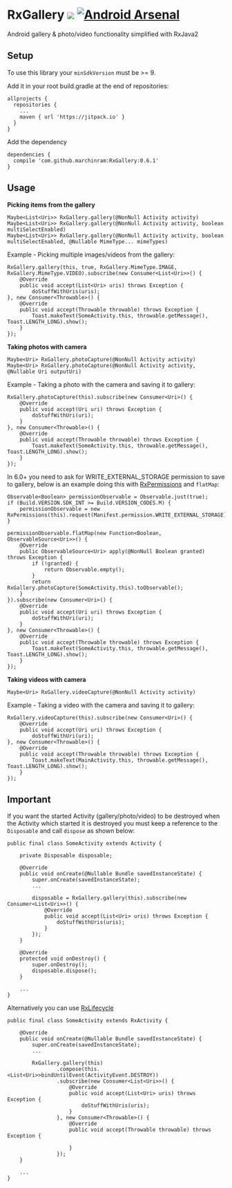 # RxGallery [![](https://jitpack.io/v/marchinram/RxGallery.svg)](https://jitpack.io/#marchinram/RxGallery) [![Android Arsenal](https://img.shields.io/badge/Android%20Arsenal-RxGallery-brightgreen.svg?style=flat)](https://android-arsenal.com/details/1/6222)
Android gallery &amp; photo/video functionality simplified with RxJava2 

## Setup
To use this library your `minSdkVersion` must be >= 9.

Add it in your root build.gradle at the end of repositories:

```
allprojects {
  repositories {
    ...
    maven { url 'https://jitpack.io' }
  }
}
```
Add the dependency
```
dependencies {
  compile 'com.github.marchinram:RxGallery:0.6.1'
}
```

## Usage
**__Picking items from the gallery__**

```
Maybe<List<Uri>> RxGallery.gallery(@NonNull Activity activity)
Maybe<List<Uri>> RxGallery.gallery(@NonNull Activity activity, boolean multiSelectEnabled)
Maybe<List<Uri>> RxGallery.gallery(@NonNull Activity activity, boolean multiSelectEnabled, @Nullable MimeType... mimeTypes)
```

Example - Picking multiple images/videos from the gallery:
```
RxGallery.gallery(this, true, RxGallery.MimeType.IMAGE, RxGallery.MimeType.VIDEO).subscribe(new Consumer<List<Uri>>() {
    @Override
    public void accept(List<Uri> uris) throws Exception {
        doStuffWithUris(uris);
}, new Consumer<Throwable>() {
    @Override
    public void accept(Throwable throwable) throws Exception {
        Toast.makeText(SomeActivity.this, throwable.getMessage(), Toast.LENGTH_LONG).show();
    }
});
```
**__Taking photos with camera__**

```
Maybe<Uri> RxGallery.photoCapture(@NonNull Activity activity)
Maybe<Uri> RxGallery.photoCapture(@NonNull Activity activity, @Nullable Uri outputUri)
```

Example - Taking a photo with the camera and saving it to gallery:
```
RxGallery.photoCapture(this).subscribe(new Consumer<Uri>() {
    @Override
    public void accept(Uri uri) throws Exception {
        doStuffWithUri(uri);
    }
}, new Consumer<Throwable>() {
    @Override
    public void accept(Throwable throwable) throws Exception {
        Toast.makeText(SomeActivity.this, throwable.getMessage(), Toast.LENGTH_LONG).show();
    }
});
```
In 6.0+ you need to ask for WRITE_EXTERNAL_STORAGE permission to save to gallery, below is an example doing this with [RxPermissions](https://github.com/tbruyelle/RxPermissions) and `flatMap`:
```
Observable<Boolean> permissionObservable = Observable.just(true);
if (Build.VERSION.SDK_INT >= Build.VERSION_CODES.M) {
    permissionObservable = new RxPermissions(this).request(Manifest.permission.WRITE_EXTERNAL_STORAGE);
}

permissionObservable.flatMap(new Function<Boolean, ObservableSource<Uri>>() {
    @Override
    public ObservableSource<Uri> apply(@NonNull Boolean granted) throws Exception {
        if (!granted) {
            return Observable.empty();
        }
        return RxGallery.photoCapture(SomeActivity.this).toObservable();
    }
}).subscribe(new Consumer<Uri>() {
    @Override
    public void accept(Uri uri) throws Exception {
        doStuffWithUri(uri);
    }
}, new Consumer<Throwable>() {
    @Override
    public void accept(Throwable throwable) throws Exception {
        Toast.makeText(SomeActivity.this, throwable.getMessage(), Toast.LENGTH_LONG).show();
    }
});
```
**__Taking videos with camera__**

```
Maybe<Uri> RxGallery.videoCapture(@NonNull Activity activity)
```

Example - Taking a video with the camera and saving it to gallery:
```
RxGallery.videoCapture(this).subscribe(new Consumer<Uri>() {
    @Override
    public void accept(Uri uri) throws Exception {
        doStuffWithUri(uri);
}, new Consumer<Throwable>() {
    @Override
    public void accept(Throwable throwable) throws Exception {
        Toast.makeText(MainActivity.this, throwable.getMessage(), Toast.LENGTH_LONG).show();
    }
});
```
## Important
If you want the started Activity (gallery/photo/video) to be destroyed when the Activity which started it is destroyed you must keep a reference to the `Disposable` and call `dispose` as shown below:
```
public final class SomeActivity extends Activity {

    private Disposable disposable;

    @Override
    public void onCreate(@Nullable Bundle savedInstanceState) {
        super.onCreate(savedInstanceState);
        ...
        
        disposable = RxGallery.gallery(this).subscribe(new Consumer<List<Uri>>() {
            @Override
            public void accept(List<Uri> uris) throws Exception {
                doStuffWithUris(uris);
            }
        });
    }

    @Override
    protected void onDestroy() {
        super.onDestroy();
        disposable.dispose();
    }
    
    ...
}
```
Alternatively you can use [RxLifecycle](https://github.com/trello/RxLifecycle)
```
public final class SomeActivity extends RxActivity {

    @Override
    public void onCreate(@Nullable Bundle savedInstanceState) {
        super.onCreate(savedInstanceState);
        ...
        
        RxGallery.gallery(this)
                .compose(this.<List<Uri>>bindUntilEvent(ActivityEvent.DESTROY))
                .subscribe(new Consumer<List<Uri>>() {
                    @Override
                    public void accept(List<Uri> uris) throws Exception {
                        doStuffWithUris(uris);
                    }
                }, new Consumer<Throwable>() {
                    @Override
                    public void accept(Throwable throwable) throws Exception {

                    }
                });
    }
    
    ...
}
```
